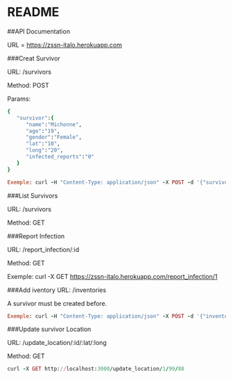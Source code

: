 # README

##API Documentation

URL = https://zssn-italo.herokuapp.com

###Creat Survivor

URL: /survivors

Method: POST

Params:
```ruby
{  
   "survivor":{  
      "name":"Michonne",
      "age":"19",
      "gender":"Female",
      "lat":"10",
      "long":"20",
      "infected_reports":"0"
   }
}

Exemple: curl -H "Content-Type: application/json" -X POST -d '{"survivor": {"name": "Rick Grimmes", "age": "30", "gender": "Male", "lat": "10", "long": "20","infected_reports": "0"}}' https://zssn-italo.herokuapp.com/survivors
```

###List Survivors

URL: /survivors

Method: GET

###Report Infection

URL: /report_infection/:id

Method: GET

Exemple: curl -X GET https://zssn-italo.herokuapp.com/report_infection/1


###Add iventory
URL: /inventories

A survivor must be created before.
```ruby
Exemple: curl -H "Content-Type: application/json" -X POST -d '{"inventory": {"water": "1", "food":"3", "medication": "4", "ammunition": "1" }}' https://zssn-italo.herokuapp.com/inventories
```

###Update survivor Location

URL: /update_location/:id/:lat/:long

Method: GET
```ruby
curl -X GET http://localhost:3000/update_location/1/99/88
```










